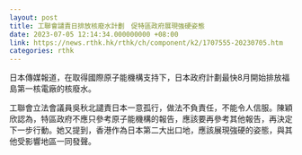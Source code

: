 ```yaml
---
layout: post
title: 工聯會譴責日排放核廢水計劃　促特區政府展現強硬姿態
date: 2023-07-05 12:14:34.000000000 +08:00
link: https://news.rthk.hk/rthk/ch/component/k2/1707555-20230705.htm
categories: rthk
---
```


日本傳媒報道，在取得國際原子能機構支持下，日本政府計劃最快8月開始排放福島第一核電廠的核廢水。

工聯會立法會議員吳秋北譴責日本一意孤行，做法不負責任，不能令人信服。陳穎欣認為，特區政府不應只參考原子能機構的報告，應該要再參考其他報告，再決定下一步行動。她又提到，香港作為日本第二大出口地，應該展現強硬的姿態，與其他受影響地區一同發聲。
